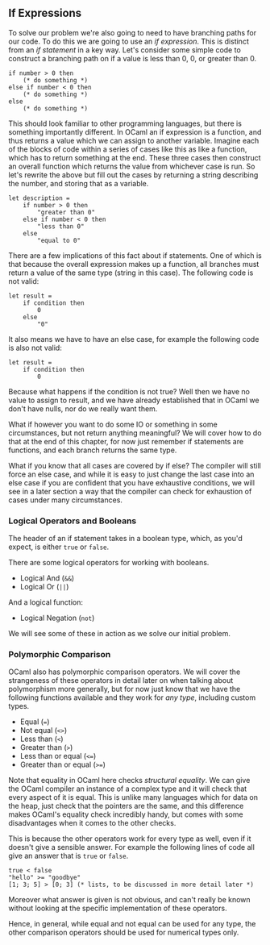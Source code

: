 ## If Expressions

To solve our problem we're also going to need to have branching paths for our code. To do this we are going to use an *if expression*. This is distinct from an *if statement* in a key way. Let's consider some simple code to construct a branching path on if a value is less than 0, 0, or greater than 0.

```
if number > 0 then
    (* do something *)
else if number < 0 then
    (* do something *)
else
    (* do something *)
```

This should look familiar to other programming languages, but there is something importantly different. In OCaml an if expression is a function, and thus returns a value which we can assign to another variable. Imagine each of the blocks of code within a series of cases like this as like a function, which has to return something at the end. These three cases then construct an overall function which returns the value from whichever case is run. So let's rewrite the above but fill out the cases by returning a string describing the number, and storing that as a variable.

```
let description =
    if number > 0 then
        "greater than 0"
    else if number < 0 then
        "less than 0"
    else
        "equal to 0"
```

There are a few implications of this fact about if statements. One of which is that because the overall expression makes up a function, all branches must return a value of the same type (string in this case). The following code is not valid:

```
let result = 
    if condition then
        0
    else
        "0"
```

It also means we have to have an else case, for example the following code is also not valid:

```
let result =
    if condition then
        0
```

Because what happens if the condition is not true? Well then we have no value to assign to result, and we have already established that in OCaml we don't have nulls, nor do we really want them.

What if however you want to do some IO or something in some circumstances, but not return anything meaningful? We will cover how to do that at the end of this chapter, for now just remember if statements are functions, and each branch returns the same type.

What if you know that all cases are covered by if else? The compiler will still force an else case, and while it is easy to just change the last case into an else case if you are confident that you have exhaustive conditions, we will see in a later section a way that the compiler can check for exhaustion of cases under many circumstances.

### Logical Operators and Booleans

The header of an if statement takes in a boolean type, which, as you'd expect, is either `true` or `false`.

There are some logical operators for working with booleans.

- Logical And (`&&`)
- Logical Or (`||`)

And a logical function:

- Logical Negation (`not`)

We will see some of these in action as we solve our initial problem.

### Polymorphic Comparison

OCaml also has polymorphic comparison operators. We will cover the strangeness of these operators in detail later on when talking about polymorphism more generally, but for now just know that we have the following functions available and they work for *any type*, including custom types.

- Equal (`=`)
- Not equal (`<>`)
- Less than (`<`)
- Greater than (`>`)
- Less than or equal (`<=`)
- Greater than or equal (`>=`)

Note that equality in OCaml here checks *structural equality*. We can give the OCaml compiler an instance of a complex type and it will check that every aspect of it is equal. This is unlike many languages which for data on the heap, just check that the pointers are the same, and this difference makes OCaml's equality check incredibly handy, but comes with some disadvantages when it comes to the other checks.

This is because the other operators work for every type as well, even if it doesn't give a sensible answer. For example the following lines of code all give an answer that is `true` or `false`.

```
true < false
"hello" >= "goodbye"
[1; 3; 5] > [0; 3] (* lists, to be discussed in more detail later *)
```

Moreover what answer is given is not obvious, and can't really be known without looking at the specific implementation of these operators.

Hence, in general, while equal and not equal can be used for any type, the other comparison operators should be used for numerical types only.
